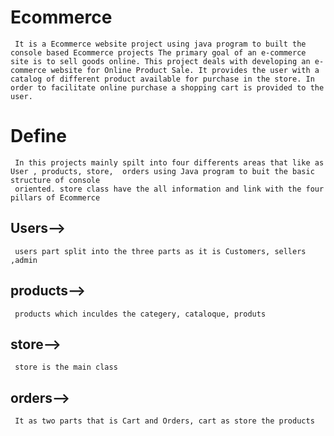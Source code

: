 # Ecommerce

     It is a Ecommerce website project using java program to built the console based Ecommerce projects The primary goal of an e-commerce site is to sell goods online. This project deals with developing an e-commerce website for Online Product Sale. It provides the user with a catalog of different product available for purchase in the store. In order to facilitate online purchase a shopping cart is provided to the user.
# Define
     In this projects mainly spilt into four differents areas that like as User , products, store,  orders using Java program to buit the basic structure of console 
     oriented. store class have the all information and link with the four pillars of Ecommerce 

## Users--> 
     users part split into the three parts as it is Customers, sellers ,admin 
## products-->
     products which inculdes the categery, cataloque, produts 
## store-->
     store is the main class
## orders-->
     It as two parts that is Cart and Orders, cart as store the products 
     
     
 



